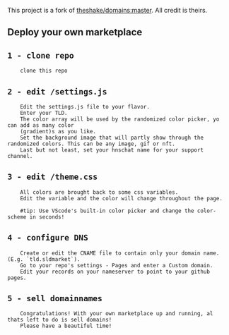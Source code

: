 This project is a fork of [theshake/domains:master](https://replit.com/@theshake/domains).
All credit is theirs.

## Deploy your own marketplace
## `1 - clone repo`
```
    clone this repo
```

## `2 - edit /settings.js`
```
    Edit the settings.js file to your flavor.  
    Enter your TLD.  
    The color array will be used by the randomized color picker, yo can add as many color
    (gradient)s as you like.  
    Set the background image that will partly show through the randomized colors. This can be any image, gif or nft.  
    Last but not least, set your hnschat name for your support channel.  
```

## `3 - edit /theme.css`
```
    All colors are brought back to some css variables.  
    Edit the variable and the color will change throughout the page.  
      
    #tip: Use VScode's built-in color picker and change the color-scheme in seconds!
```

## `4 - configure DNS`
``` 
    Create or edit the CNAME file to contain only your domain name. (E.g. `tld.sldmarket`).  
    Go to your repo's settings - Pages and enter a Custom domain.
    Edit your records on your nameserver to point to your github pages.
```

## `5 - sell domainnames`
```
    Congratulations! With your own marketplace up and running, al thats left to do is sell domains!  
    Please have a beautiful time!
```
